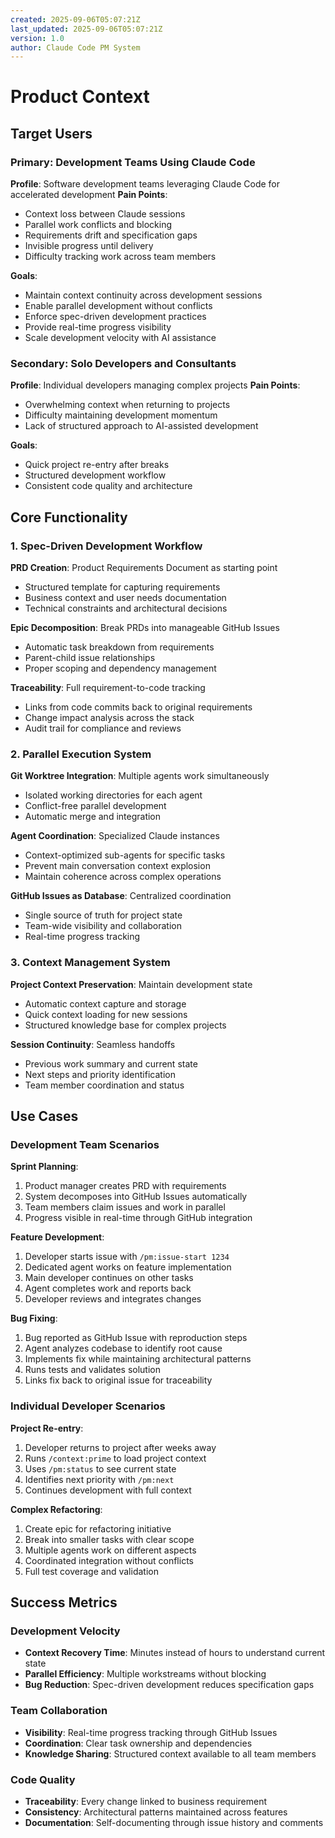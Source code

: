 ```yaml
---
created: 2025-09-06T05:07:21Z
last_updated: 2025-09-06T05:07:21Z
version: 1.0
author: Claude Code PM System
---
```


# Product Context

## Target Users

### Primary: Development Teams Using Claude Code
**Profile**: Software development teams leveraging Claude Code for accelerated development
**Pain Points**:
- Context loss between Claude sessions
- Parallel work conflicts and blocking
- Requirements drift and specification gaps
- Invisible progress until delivery
- Difficulty tracking work across team members

**Goals**:
- Maintain context continuity across development sessions
- Enable parallel development without conflicts
- Enforce spec-driven development practices
- Provide real-time progress visibility
- Scale development velocity with AI assistance

### Secondary: Solo Developers and Consultants
**Profile**: Individual developers managing complex projects
**Pain Points**:
- Overwhelming context when returning to projects
- Difficulty maintaining development momentum
- Lack of structured approach to AI-assisted development

**Goals**:
- Quick project re-entry after breaks
- Structured development workflow
- Consistent code quality and architecture

## Core Functionality

### 1. Spec-Driven Development Workflow
**PRD Creation**: Product Requirements Document as starting point
- Structured template for capturing requirements
- Business context and user needs documentation
- Technical constraints and architectural decisions

**Epic Decomposition**: Break PRDs into manageable GitHub Issues
- Automatic task breakdown from requirements
- Parent-child issue relationships
- Proper scoping and dependency management

**Traceability**: Full requirement-to-code tracking
- Links from code commits back to original requirements
- Change impact analysis across the stack
- Audit trail for compliance and reviews

### 2. Parallel Execution System
**Git Worktree Integration**: Multiple agents work simultaneously
- Isolated working directories for each agent
- Conflict-free parallel development
- Automatic merge and integration

**Agent Coordination**: Specialized Claude instances
- Context-optimized sub-agents for specific tasks
- Prevent main conversation context explosion
- Maintain coherence across complex operations

**GitHub Issues as Database**: Centralized coordination
- Single source of truth for project state
- Team-wide visibility and collaboration
- Real-time progress tracking

### 3. Context Management System
**Project Context Preservation**: Maintain development state
- Automatic context capture and storage
- Quick context loading for new sessions
- Structured knowledge base for complex projects

**Session Continuity**: Seamless handoffs
- Previous work summary and current state
- Next steps and priority identification
- Team member coordination and status

## Use Cases

### Development Team Scenarios

**Sprint Planning**:
1. Product manager creates PRD with requirements
2. System decomposes into GitHub Issues automatically
3. Team members claim issues and work in parallel
4. Progress visible in real-time through GitHub integration

**Feature Development**:
1. Developer starts issue with `/pm:issue-start 1234`
2. Dedicated agent works on feature implementation
3. Main developer continues on other tasks
4. Agent completes work and reports back
5. Developer reviews and integrates changes

**Bug Fixing**:
1. Bug reported as GitHub Issue with reproduction steps
2. Agent analyzes codebase to identify root cause
3. Implements fix while maintaining architectural patterns
4. Runs tests and validates solution
5. Links fix back to original issue for traceability

### Individual Developer Scenarios

**Project Re-entry**:
1. Developer returns to project after weeks away
2. Runs `/context:prime` to load project context
3. Uses `/pm:status` to see current state
4. Identifies next priority with `/pm:next`
5. Continues development with full context

**Complex Refactoring**:
1. Create epic for refactoring initiative
2. Break into smaller tasks with clear scope
3. Multiple agents work on different aspects
4. Coordinated integration without conflicts
5. Full test coverage and validation

## Success Metrics

### Development Velocity
- **Context Recovery Time**: Minutes instead of hours to understand current state
- **Parallel Efficiency**: Multiple workstreams without blocking
- **Bug Reduction**: Spec-driven development reduces specification gaps

### Team Collaboration
- **Visibility**: Real-time progress tracking through GitHub Issues
- **Coordination**: Clear task ownership and dependencies
- **Knowledge Sharing**: Structured context available to all team members

### Code Quality
- **Traceability**: Every change linked to business requirement
- **Consistency**: Architectural patterns maintained across features
- **Documentation**: Self-documenting through issue history and comments